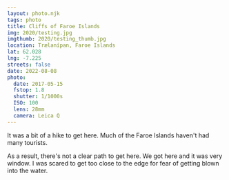 ```yaml
---
layout: photo.njk
tags: photo
title: Cliffs of Faroe Islands
img: 2020/testing.jpg
imgthumb: 2020/testing_thumb.jpg
location: Trælanípan, Faroe Islands
lat: 62.028
lng: -7.225
streets: false
date: 2022-08-08
photo:
  date: 2017-05-15
  fstop: 1.8
  shutter: 1/1000s
  ISO: 100
  lens: 28mm
  camera: Leica Q
---
```


It was a bit of a hike to get here. Much of the Faroe Islands haven't had many tourists. 

As a result, there's not a clear path to get here. We got here and it was very window. I was scared to get too close to the edge for fear of getting blown into the water.

